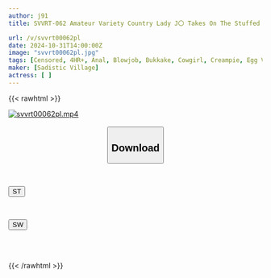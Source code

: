 ```yaml
---
author: j91
title: SVVRT-062 Amateur Variety Country Lady J〇 Takes On The Stuffed Rotor Challenge! If You Can Insert One, You Get 30,000 Yen. Insert The Rotor Into Your Pussy Until It Won’t Close! If You Win, You Get All The Prize Money, If You Lose, You Get An Instant Creampie! Tight Manganese Stuffed Escape Game 4

url: /v/svvrt00062pl
date: 2024-10-31T14:00:00Z
image: "svvrt00062pl.jpg"
tags: [Censored, 4HR+, Anal, Blowjob, Bukkake, Cowgirl, Creampie, Egg Vibrator, Nampa, Restraint, Squirting]
maker: [Sadistic Village]
actress: [ ]
---
```



{{< rawhtml >}}

<div class="video" data-videoid="DZd0wpOk27UGqZ">
    <a href="javascript:;">
        <img src="/v/svvrt00062pl/svvrt00062pl.jpg" width="WIDTH" height="HEIGHT" alt="svvrt00062pl.mp4" loading="lazy">
    </a>
</div>

<script type="text/javascript" src="https://j91.asia/asset/on-demand-st.js"></script>

<br>
  <link rel="stylesheet" href="https://j91.asia/asset/bs5.css">
  
  <center>
  <button class="btn btn-primary" type="button" data-bs-toggle="collapse" data-bs-target=".multi-collapse" aria-expanded="false" aria-controls="multiCollapseExample1 multiCollapseExample2"><h2>Download</h2></button></center>
</p>
<div class="row">
  <div class="col">
    <div class="collapse multi-collapse" id="multiCollapseExample1">
      <div class="card card-body">
	      	      <br>
<div class="buttons">  
<p><a href="/v/svvrt00062pl/st.html" target="_blank"><button class="btn-hover color-3"><i class="fa fa-download"></i> ST</button></a></p></div>
    </div>
  </div>
</div>
  <div class="col">
    <div class="collapse multi-collapse" id="multiCollapseExample2">
      <div class="card card-body">
	      <br>
<div class="buttons">
<p><a href="/v/svvrt00062pl/sw.html" target="_blank"><button class="btn-hover color-2"><i class="fa fa-download"></i> SW</button></a></p></div>
<br><br>
      </div>
    </div>
  </div>
</div>

{{< /rawhtml >}}